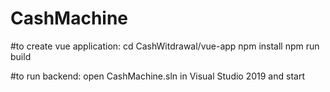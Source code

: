 # CashMachine
#to create vue application:
cd CashWitdrawal/vue-app
npm install
npm run build

#to run backend: open CashMachine.sln in Visual Studio 2019 and start

